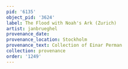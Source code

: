 ```yaml
---
pid: '6135'
object_pid: '3624'
label: The Flood with Noah's Ark (Zurich)
artist: janbrueghel
provenance_date:
provenance_location: Stockholm
provenance_text: Collection of Einar Perman
collection: provenance
order: '1249'
---
```


